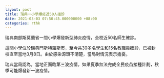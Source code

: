 ```yaml
---
layout: post
title: 瑞典一小學爆疫近50人確診
date: 2021-03-03 07:50:45.000000000 +08:00
categories: rthk
---
```


瑞典南部斯莫蘭省一間小學爆發新型肺炎疫情，全校近50名師生確診。

這間小學位於瑞典門斯特羅斯市，至今共30多名學生和15名教職員確診，已被封校直至當地3月8日。由於感染源頭不清楚，當局對情況表示擔憂。

瑞典當局認為，當地正面臨第三波疫情，如果夏季無法完成全民疫苗接種計劃，秋季可能爆發新一波疫情。
　　

